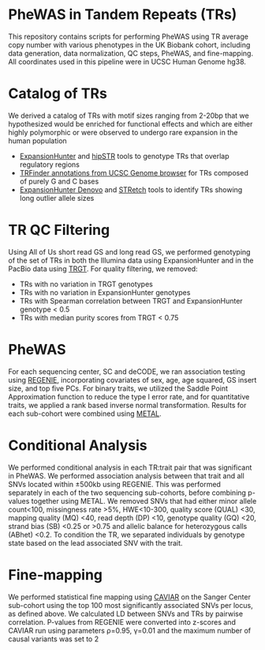# PheWAS in Tandem Repeats (TRs)
This repository contains scripts for performing PheWAS using TR average copy number with various phenotypes in the UK Biobank cohort, including data generation, data normalization, QC steps, PheWAS, and fine-mapping. All coordinates used in this pipeline were in UCSC Human Genome hg38.

# Catalog of TRs 
We derived a catalog of  TRs with motif sizes ranging from 2-20bp that we hypothesized would be enriched for
functional effects and which are either highly polymorphic or were observed to undergo rare expansion in the
human population
  * [ExpansionHunter](https://github.com/Illumina/ExpansionHunter) and [hipSTR](https://github.com/HipSTR-Tool/HipSTR) tools to genotype TRs that overlap regulatory regions
  * [TRFinder annotations from UCSC Genome browser](https://genome.ucsc.edu/cgi-bin/hgTables?db=hg38&hgta_group=rep&hgta_track=simpleRepeat&hgta_table=simpleRepeat&hgta_doSchema=describe+table+schema) for TRs composed of purely G and C bases
  * [ExpansionHunter Denovo]() and [STRetch]() tools to identify TRs showing long outlier allele sizes

# TR QC Filtering 
Using All of Us short read GS and long read GS, we performed genotyping of the set of TRs in both the Illumina data using ExpansionHunter and in the PacBio data using [TRGT](https://github.com/PacificBiosciences/trgt). For quality filtering, we removed:
  * TRs with no variation in TRGT genotypes
  * TRs with no variation in ExpansionHunter genotypes
  * TRs with Spearman correlation between TRGT and ExpansionHunter genotype < 0.5
  * TRs with median purity scores from TRGT < 0.75

# PheWAS
For each sequencing center, SC and deCODE, we ran association testing using [REGENIE](https://rgcgithub.github.io/regenie/), incorporating covariates of sex, age, age squared, GS insert size, and top five PCs. For binary traits, we utilized the Saddle Point Approximation function to reduce the type I error rate, and for quantitative traits, we applied a rank based inverse normal transformation. Results for each sub-cohort were combined using [METAL](https://github.com/statgen/METAL). 

# Conditional Analysis
We performed conditional analysis in each TR:trait pair that was significant in PheWAS. We performed association analysis between that trait and all SNVs located within ±500kb using REGENIE. This was performed separately in each of the two sequencing sub-cohorts, before combining p-values together using METAL. We removed SNVs that had either minor allele count<100, missingness rate >5%, HWE<10-300, quality score (QUAL) <30, mapping quality (MQ) <40, read depth (DP)
<10, genotype quality (GQ) <20, strand bias (SB) <0.25 or >0.75 and allelic balance for heterozygous calls (ABhet) <0.2. To condition the TR, we separated individuals by genotype state based on the lead associated SNV with the trait. 

# Fine-mapping
We performed statistical fine mapping using [CAVIAR](http://genetics.cs.ucla.edu/caviar/) on the Sanger Center sub-cohort using the
top 100 most significantly associated SNVs per locus, as defined above. We calculated LD between SNVs and
TRs by pairwise correlation. P-values from REGENIE were converted into z-scores and CAVIAR run using parameters ρ=0.95, γ=0.01 and the maximum number of causal variants was set to 2

